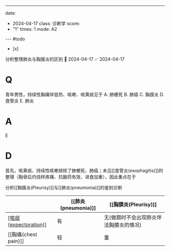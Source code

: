 ---
date:
  - 2024-04-17
class: 诊断学
score:
  - "1"
times: 1
mode: A2

--- #todo
- [x] 

分析整理肺炎与胸膜炎的区别 📅 2024-04-17 ✅ 2024-04-17


# Q
青年男性，持续性胸痛伴低热、咳嗽、咳黄痰见于
A. 肺梗死 
B. 肺癌 
C. 胸膜炎 
D. 食管炎 
E. 肺炎

# A

E



# D
首先，咳黄痰、持续性咳嗽排除了肺梗死、肺癌；未见[[食管炎(esophagitis)]]的整理（胸骨后灼烧样疼痛、抗酸药有效、进食加重），因此重点在于

分析[[胸膜炎(Pleurisy)]]与[[肺炎(pneumonia)]]的鉴别诊断

|                         | [[肺炎(pneumonia)]] | [[胸膜炎(Pleurisy)]]                   |
| ----------------------- | ------------------- | -------------------------------------- |
| [[咳痰(expectoration)]](重点在于有无咳痰) | 有                  | 无(做题时不会出现肺炎伴法胸膜炎的情况) |
| [[胸痛(chest pain)]]    | 轻                  | 重                                       |
